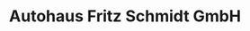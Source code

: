 ---
title: "Autohaus Fritz Schmidt GmbH"
url: /kirn/autohaus-fritz-schmidt-gmbh/
shop: Autowerkstatt
---